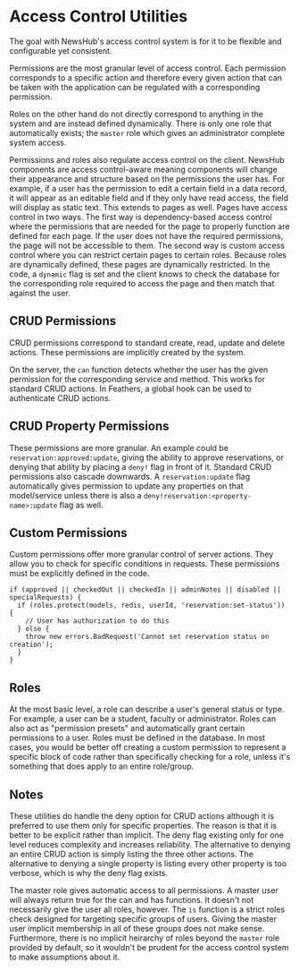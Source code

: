 # Access Control Utilities

The goal with NewsHub's access control system is for it to be flexible and configurable yet consistent.

Permissions are the most granular level of access control. Each permission corresponds to a specific action and therefore every given action that can be taken with the application can be regulated with a corresponding permission.

Roles on the other hand do not directly correspond to anything in the system and are instead defined dynamically. There is only one role that automatically exists; the `master` role which gives an administrator complete system access. 

Permissions and roles also regulate access control on the client. NewsHub components are access control-aware meaning components will change their appearance and structure based on the permissions the user has. For example, if a user has the permission to edit a certain field in a data record, it will appear as an editable field and if they only have read access, the field will display as static text. This extends to pages as well. Pages have access control in two ways. The first way is dependency-based access control where the permissions that are needed for the page to properly function are defined for each page. If the user does not have the required permissions, the page will not be accessible to them. The second way is custom access control where you can restrict certain pages to certain roles. Because roles are dynamically defined, these pages are dynamically restricted. In the code, a `dynamic` flag is set and the client knows to check the database for the corresponding role required to access the page and then match that against the user.

## CRUD Permissions

CRUD permissions correspond to standard create, read, update and delete actions. These permissions are implicitly created by the system.

On the server, the `can` function detects whether the user has the given permission for the corresponding service and method. This works for standard CRUD actions. In Feathers, a global hook can be used to authenticate CRUD actions.

## CRUD Property Permissions

These permissions are more granular. An example could be `reservation:approved:update`, giving the ability to approve reservations, or denying that ability by placing a `deny!` flag in front of it. Standard CRUD permissions also cascade downwards. A `reservation:update` flag automatically gives permission to update any properties on that model/service unless there is also a `deny!reservation:<property-name>:update` flag as well.

## Custom Permissions

Custom permissions offer more granular control of server actions. They allow you to check for specific conditions in requests. These permissions must be explicitly defined in the code.

```
if (approved || checkedOut || checkedIn || adminNotes || disabled || specialRequests) {
  if (roles.protect(models, redis, userId, 'reservation:set-status')) {
    // User has authorization to do this
  } else {
    throw new errors.BadRequest('Cannot set reservation status on creation');
  }
}
```

## Roles

At the most basic level, a role can describe a user's general status or type. For example, a user can be a student, faculty or administrator. Roles can also act as "permission presets" and automatically grant certain permissions to a user. Roles must be defined in the database. In most cases, you would be better off creating a custom permission to represent a specific block of code rather than specifically checking for a role, unless it's something that does apply to an entire role/group.

## Notes

These utilities do handle the deny option for CRUD actions although it is preferred to use them only for specific properties. The reason is that it is better to be explicit rather than implicit. The deny flag existing only for one level reduces complexity and increases reliability. The alternative to denying an entire CRUD action is simply listing the three other actions. The alternative to denying a single property is listing every other property is too verbose, which is why the deny flag exists.

The master role gives automatic access to all permissions. A master user will always return true for the can and has functions. It doesn't not necessarily give the user all roles, however. The `is` function is a strict roles check designed for targeting specific groups of users. Giving the master user implicit membership in all of these groups does not make sense. Furthermore, there is no implicit heirarchy of roles beyond the `master` role provided by default, so it wouldn't be prudent for the access control system to make assumptions about it.
